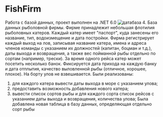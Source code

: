 # FishFirm
Работа с базой данных, проект выполнен на .NET 6.0
![датабаза](https://user-images.githubusercontent.com/52381659/160931887-9c73c620-6671-43a7-a1b2-a72588b44e5c.jpg)
4. База данных рыболовной фирмы. Фирме принадлежит небольшая флотилия рыболовных катеров. Каждый катер имеет "паспорт", куда занесены его название, тип, водоизмещение и
дата постройки. Фирма регистрирует каждый выход на лов, записывая название катера, имена и адреса членов команды с указанием их должностей (капитан, боцман и т.д.), даты выхода и возвращения, а также вес пойманной рыбы отдельно по сортам (например, трески). За время одного рейса катер может посетить несколько банок. Фиксируется дата прихода на каждую банку и дата
отплытия, качество выловленной рыбы (отличное, хорошее, плохое). На борту улов не взвешивается. Были реализованы:
1) для каждого катера вывести даты выхода в море с указанием улова;
2) предоставить возможность добавления нового катера;
3) вывести список сортов рыбы и для каждого сорта список рейсов с указанием даты выхода и возвращения, количества улова; 
Была добавлена новая таблица в базу данных, определяющая отдельно сорт рыбы
